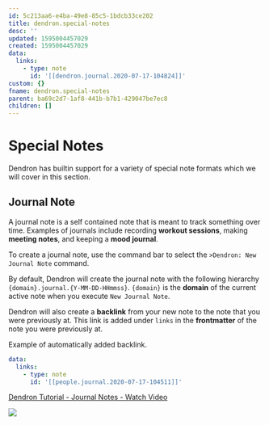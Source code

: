 ```yaml
---
id: 5c213aa6-e4ba-49e8-85c5-1bdcb33ce202
title: dendron.special-notes
desc: ''
updated: 1595004457029
created: 1595004457029
data:
  links:
    - type: note
      id: '[[dendron.journal.2020-07-17-104824]]'
custom: {}
fname: dendron.special-notes
parent: ba69c2d7-1af8-441b-b7b1-429047be7ec8
children: []
---
```


# Special Notes

Dendron has builtin support for a variety of special note formats which we will cover in this section.

## Journal Note

A journal note is a self contained note that is meant to track something over time. Examples of journals include recording **workout sessions**, making **meeting notes**, and keeping a **mood journal**.

To create a journal note, use the command bar to select the `>Dendron: New Journal Note` command. 

By default, Dendron will create the journal note with the following hierarchy `{domain}.journal.{Y-MM-DD-HHmmss}`. `{domain}` is the **domain** of the current active note when you execute `New Journal Note`.

Dendron will also create a **backlink** from your new note to the note that you were previously at. This link is added under `links` in the **frontmatter** of the note you were previously at.

Example of automatically added backlink.

```yml
data:
  links:
    - type: note
      id: '[[people.journal.2020-07-17-104511]]'
```

<a href="https://www.loom.com/share/da562a166af9427e908a76be8bc38355"> <p>Dendron Tutorial - Journal Notes - Watch Video</p> <img src="https://cdn.loom.com/sessions/thumbnails/da562a166af9427e908a76be8bc38355-with-play.gif"> </a>